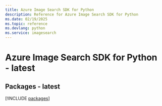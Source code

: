 ```yaml
---
title: Azure Image Search SDK for Python
description: Reference for Azure Image Search SDK for Python
ms.date: 02/19/2025
ms.topic: reference
ms.devlang: python
ms.service: imagesearch
---
```

# Azure Image Search SDK for Python - latest
## Packages - latest
[!INCLUDE [packages](image-search-index.md)]